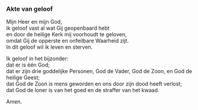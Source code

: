 ### Akte van geloof

Mijn Heer en mijn God,  
ik geloof vast al wat Gij geopenbaard hebt  
en door de heilige Kerk mij voorhoudt te geloven,  
omdat Gij de opperste en onfeilbare Waarheid zijt.  
In dit geloof wil ik leven en sterven.

Ik geloof in het bijzonder:  
dat er is één God;  
dat er zijn drie goddelijke Personen, God de Vader, God de Zoon, en God
de heilige Geest;  
dat God de Zoon is mens geworden en ons door zijn dood heeft verlost;  
dat God de loner is van het goed en de straffer van het kwaad.

Amen.
